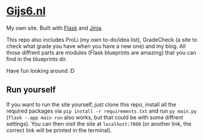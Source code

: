 # [Gijs6.nl](https://www.gijs6.nl)

My own site. Built with [Flask](https://github.com/pallets/flask) and [Jinja](https://github.com/pallets/jinja).

This repo also includes ProLi (my own to-do/idea list), GradeCheck (a site to check what grade you have when you have a new one) and my blog. All those diffrent parts are modules (Flask blueprints are amazing) that you can find in the blueprints dir.

Have fun looking around :D

## Run yourself

If you want to run the site yourself, just clone this repo, install all the required packages via `pip install -r requirements.txt` and run `py main.py` (`flask --app main run` also works, but that could be with some diffrent settings). You can then visit the site at `localhost:7000` (or another link, the correct link will be printed in the terminal).
